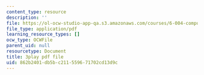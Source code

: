 ```yaml
---
content_type: resource
description: ''
file: https://ol-ocw-studio-app-qa.s3.amazonaws.com/courses/6-004-computation-structures-spring-2017/862b2401db5bc211559671702cd13d9c_ZUWb9HHXGHM.pdf
file_type: application/pdf
learning_resource_types: []
ocw_type: OCWFile
parent_uid: null
resourcetype: Document
title: 3play pdf file
uid: 862b2401-db5b-c211-5596-71702cd13d9c
---
```

